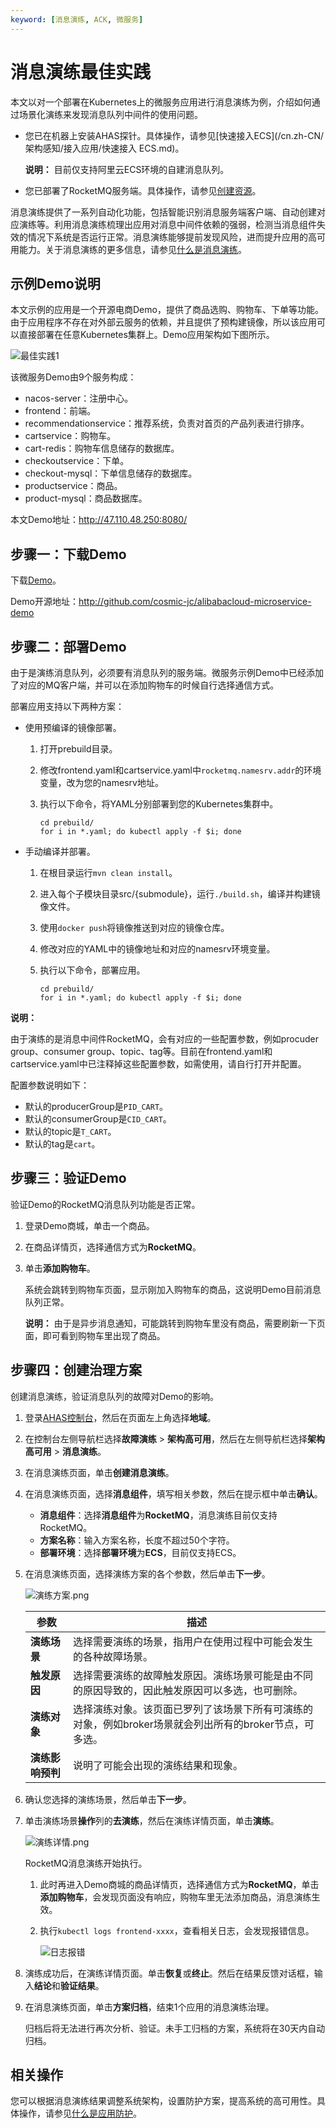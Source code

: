 ```yaml
---
keyword: [消息演练, ACK, 微服务]
---
```


# 消息演练最佳实践

本文以对一个部署在Kubernetes上的微服务应用进行消息演练为例，介绍如何通过场景化演练来发现消息队列中间件的使用问题。

-   您已在机器上安装AHAS探针。具体操作，请参见[快速接入ECS](/cn.zh-CN/架构感知/接入应用/快速接入 ECS.md)。

    **说明：** 目前仅支持阿里云ECS环境的自建消息队列。

-   您已部署了RocketMQ服务端。具体操作，请参见[创建资源]()。

消息演练提供了一系列自动化功能，包括智能识别消息服务端客户端、自动创建对应演练等。利用消息演练梳理出应用对消息中间件依赖的强弱，检测当消息组件失效的情况下系统是否运行正常。消息演练能够提前发现风险，进而提升应用的高可用能力。关于消息演练的更多信息，请参见[什么是消息演练](/cn.zh-CN/故障演练/消息演练/什么是消息演练.md)。

## 示例Demo说明

本文示例的应用是一个开源电商Demo，提供了商品选购、购物车、下单等功能。由于应用程序不存在对外部云服务的依赖，并且提供了预构建镜像，所以该应用可以直接部署在任意Kubernetes集群上。Demo应用架构如下图所示。

![最佳实践1](https://static-aliyun-doc.oss-accelerate.aliyuncs.com/assets/img/zh-CN/3433662061/p172998.png)

该微服务Demo由9个服务构成：

-   nacos-server：注册中心。
-   frontend：前端。
-   recommendationservice：推荐系统，负责对首页的产品列表进行排序。
-   cartservice：购物车。
-   cart-redis：购物车信息储存的数据库。
-   checkoutservice：下单。
-   checkout-mysql：下单信息储存的数据库。
-   productservice：商品。
-   product-mysql：商品数据库。

本文Demo地址：http://47.110.48.250:8080/

## 步骤一：下载Demo

下载[Demo](https://github.com/cosmic-jc/alibabacloud-microservice-demo?spm=a2c4g.11186623.2.12.6dd55d429OLEK3)。

Demo开源地址：http://github.com/cosmic-jc/alibabacloud-microservice-demo

## 步骤二：部署Demo

由于是演练消息队列，必须要有消息队列的服务端。微服务示例Demo中已经添加了对应的MQ客户端，并可以在添加购物车的时候自行选择通信方式。

部署应用支持以下两种方案：

-   使用预编译的镜像部署。
    1.  打开prebuild目录。
    2.  修改frontend.yaml和cartservice.yaml中`rocketmq.namesrv.addr`的环境变量，改为您的namesrv地址。
    3.  执行以下命令，将YAML分别部署到您的Kubernetes集群中。

        ```
        cd prebuild/
        for i in *.yaml; do kubectl apply -f $i; done
        ```

-   手动编译并部署。
    1.  在根目录运行`mvn clean install`。
    2.  进入每个子模块目录src/\{submodule\}，运行`./build.sh`，编译并构建镜像文件。
    3.  使用`docker push`将镜像推送到对应的镜像仓库。
    4.  修改对应的YAML中的镜像地址和对应的namesrv环境变量。
    5.  执行以下命令，部署应用。

        ```
        cd prebuild/
        for i in *.yaml; do kubectl apply -f $i; done
        ```


**说明：**

由于演练的是消息中间件RocketMQ，会有对应的一些配置参数，例如procuder group、consumer group、topic、tag等。目前在frontend.yaml和cartservice.yaml中已注释掉这些配置参数，如需使用，请自行打开并配置。

配置参数说明如下：

-   默认的producerGroup是`PID_CART`。
-   默认的consumerGroup是`CID_CART`。
-   默认的topic是`T_CART`。
-   默认的tag是`cart`。

## 步骤三：验证Demo

验证Demo的RocketMQ消息队列功能是否正常。

1.  登录Demo商城，单击一个商品。

2.  在商品详情页，选择通信方式为**RocketMQ**。

3.  单击**添加购物车**。

    系统会跳转到购物车页面，显示刚加入购物车的商品，这说明Demo目前消息队列正常。

    **说明：** 由于是异步消息通知，可能跳转到购物车里没有商品，需要刷新一下页面，即可看到购物车里出现了商品。


## 步骤四：创建治理方案

创建消息演练，验证消息队列的故障对Demo的影响。

1.  登录[AHAS控制台](https://ahas.console.aliyun.com)，然后在页面左上角选择**地域**。

2.  在控制台左侧导航栏选择**故障演练** \> **架构高可用**，然后在左侧导航栏选择**架构高可用** \> **消息演练**。

3.  在消息演练页面，单击**创建消息演练**。

4.  在消息演练页面，选择**消息组件**，填写相关参数，然后在提示框中单击**确认**。

    -   **消息组件**：选择**消息组件**为**RocketMQ**，消息演练目前仅支持RocketMQ。
    -   **方案名称**：输入方案名称，长度不超过50个字符。
    -   **部署环境**：选择**部署环境**为**ECS**，目前仅支持ECS。
5.  在消息演练页面，选择演练方案的各个参数，然后单击**下一步**。

    ![演练方案.png](https://static-aliyun-doc.oss-accelerate.aliyuncs.com/assets/img/zh-CN/8970651161/p231886.png)

    |参数|描述|
    |--|--|
    |**演练场景**|选择需要演练的场景，指用户在使用过程中可能会发生的各种故障场景。|
    |**触发原因**|选择需要演练的故障触发原因。演练场景可能是由不同的原因导致的，因此触发原因可以多选，也可删除。|
    |**演练对象**|选择演练对象。该页面已罗列了该场景下所有可演练的对象，例如broker场景就会列出所有的broker节点，可多选。|
    |**演练影响预判**|说明了可能会出现的演练结果和现象。|

6.  确认您选择的演练场景，然后单击**下一步**。

7.  单击演练场景**操作**列的**去演练**，然后在演练详情页面，单击**演练**。

    ![演练详情.png](https://static-aliyun-doc.oss-accelerate.aliyuncs.com/assets/img/zh-CN/9970651161/p231887.png)

    RocketMQ消息演练开始执行。

    1.  此时再进入Demo商城的商品详情页，选择通信方式为**RocketMQ**，单击**添加购物车**，会发现页面没有响应，购物车里无法添加商品，消息演练生效。
    2.  执行`kubectl logs frontend-xxxx`，查看相关日志，会发现报错信息。

        ![日志报错](https://static-aliyun-doc.oss-accelerate.aliyuncs.com/assets/img/zh-CN/9970651161/p231878.png)

8.  演练成功后，在演练详情页面。单击**恢复**或**终止**。然后在结果反馈对话框，输入**结论**和**验证结果**。

9.  在消息演练页面，单击**方案归档**，结束1个应用的消息演练治理。

    归档后将无法进行再次分析、验证。未手工归档的方案，系统将在30天内自动归档。


## 相关操作

您可以根据消息演练结果调整系统架构，设置防护方案，提高系统的高可用性。具体操作，请参见[什么是应用防护](/cn.zh-CN/流量防护/应用防护/什么是应用防护.md)。

